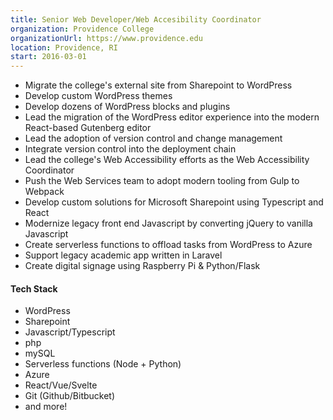 ```yaml
---
title: Senior Web Developer/Web Accesibility Coordinator
organization: Providence College
organizationUrl: https://www.providence.edu
location: Providence, RI
start: 2016-03-01
---
```


-   Migrate the college's external site from Sharepoint to WordPress
-   Develop custom WordPress themes
-   Develop dozens of WordPress blocks and plugins
-   Lead the migration of the WordPress editor experience into the modern React-based Gutenberg editor
-   Lead the adoption of version control and change management
-   Integrate version control into the deployment chain
-   Lead the college's Web Accessibility efforts as the Web Accessibility Coordinator
-   Push the Web Services team to adopt modern tooling from Gulp to Webpack
-   Develop custom solutions for Microsoft Sharepoint using Typescript and React
-   Modernize legacy front end Javascript by converting jQuery to vanilla Javascript
-   Create serverless functions to offload tasks from WordPress to Azure
-   Support legacy academic app written in Laravel
-   Create digital signage using Raspberry Pi & Python/Flask

#### Tech Stack

-   WordPress
-   Sharepoint
-   Javascript/Typescript
-   php
-   mySQL
-   Serverless functions (Node + Python)
-   Azure
-   React/Vue/Svelte
-   Git (Github/Bitbucket)
-   and more!
